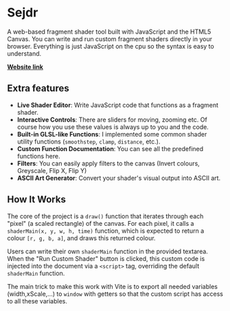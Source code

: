# Sejdr

A web-based fragment shader tool built with JavaScript and the HTML5 Canvas. You
can write and run custom fragment shaders directly in your browser. Everything
is just JavaScript on the cpu so the syntax is easy to understand.

**[Website link](https://pesopes.github.io/Sejdr/)**

## Extra features

- **Live Shader Editor**: Write JavaScript code that functions as a fragment
  shader.
- **Interactive Controls**: There are sliders for moving, zooming etc. Of course
  how you use these values is always up to you and the code.
- **Built-in GLSL-like Functions**: I implemented some common shader utility
  functions (`smoothstep`, `clamp`, `distance`, etc.).
- **Custom Function Documentation**: You can see all the predefined functions
  here.
- **Filters**: You can easily apply filters to the canvas (Invert colours,
  Greyscale, Flip X, Flip Y)
- **ASCII Art Generator**: Convert your shader's visual output into ASCII art.

## How It Works

The core of the project is a `draw()` function that iterates through each
"pixel" (a scaled rectangle) of the canvas. For each pixel, it calls a
`shaderMain(x, y, w, h, time)` function, which is expected to return a colour
`[r, g, b, a]`, and draws this returned colour.

Users can write their own `shaderMain` function in the provided textarea. When
the "Run Custom Shader" button is clicked, this custom code is injected into the
document via a `<script>` tag, overriding the default `shaderMain` function.

The main trick to make this work with Vite is to export all needed variables
(width,xScale,...) to `window` with getters so that the custom script has access
to all these variables.
